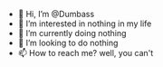 - 👋 Hi, I’m @Dumbass
- 👀 I’m interested in nothing in my life
- 🌱 I’m currently doing nothing
- 💞️ I’m looking to do nothing
- 📫 How to reach me? well, you can't

<!---
EngineerBabu69/EngineerBabu69 is a ✨ special ✨ repository because its `README.md` (this file) appears on your GitHub profile.
You can click the Preview link to take a look at your changes.
--->
